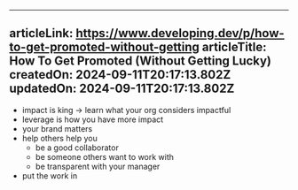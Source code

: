 -----------------------
articleLink: https://www.developing.dev/p/how-to-get-promoted-without-getting
articleTitle: How To Get Promoted (Without Getting Lucky)
createdOn: 2024-09-11T20:17:13.802Z
updatedOn: 2024-09-11T20:17:13.802Z
-----------------------

- impact is king -> learn what your org considers impactful
- leverage is how you have more impact
- your brand matters
- help others help you
  - be a good collaborator
  - be someone others want to work with
  - be transparent with your manager
- put the work in